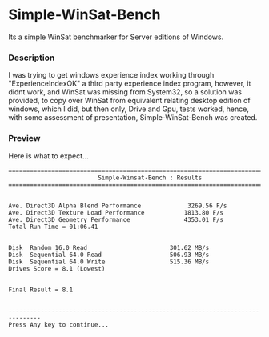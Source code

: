 # Simple-WinSat-Bench
Its a simple WinSat benchmarker for Server editions of Windows.

### Description
I was trying to get windows experience index working through "ExperienceIndexOK" a third party experience index program, however, it didnt work, and WinSat was missing from System32, so a solution was provided, to copy over WinSat from equivalent relating desktop edition of windows, which I did, but then only, Drive and Gpu, tests worked, hence, with some assessment of presentation, Simple-WinSat-Bench was created.

### Preview
Here is what to expect...
```
===============================================================================
                         Simple-Winsat-Bench : Results
===============================================================================


Ave. Direct3D Alpha Blend Performance             3269.56 F/s
Ave. Direct3D Texture Load Performance           1813.80 F/s
Ave. Direct3D Geometry Performance               4353.01 F/s
Total Run Time = 01:06.41


Disk  Random 16.0 Read                       301.62 MB/s
Disk  Sequential 64.0 Read                   506.93 MB/s
Disk  Sequential 64.0 Write                  515.36 MB/s
Drives Score = 8.1 (Lowest)


Final Result = 8.1


-------------------------------------------------------------------------------
Press Any key to continue...


```
